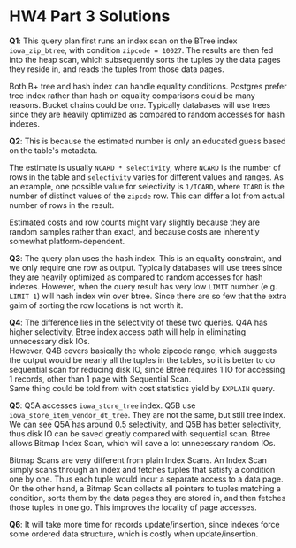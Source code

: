 # HW4 Part 3 Solutions

**Q1**:
This query plan first runs an index scan on the BTree index `iowa_zip_btree`, with condition `zipcode = 10027`.
The results are then fed into the heap scan, which subsequently sorts the tuples by the data pages they reside in, 
and reads the tuples from those data pages. 

Both B+ tree and hash index can handle equality conditions. Postgres prefer tree index rather than hash on equality comparisons could be many reasons. Bucket chains could be one. Typically databases will use trees since they are heavily optimized as compared to random accesses for hash indexes.
  
 **Q2**:
This is because the estimated number is only an educated guess based on the table's metadata. 

The estimate is usually `NCARD * selectivity`, where `NCARD` is the number of rows in the table and `selectivity` varies for different values and ranges. As an example, one possible value for selectivity is `1/ICARD`, where `ICARD` is the number of distinct values of the `zipcde` row. This can differ a lot from actual number of rows in the result.

Estimated costs and row counts might vary slightly because they are random samples rather than exact, and because costs are inherently somewhat platform-dependent.

**Q3**:
The query plan uses the hash index. This is an equality constraint, and we only require one row as output. 
Typically databases will use trees since they are heavily optimized as compared to random accesses for hash indexes.
However, when the query result has very low `LIMIT` number (e.g. `LIMIT 1`) will hash index win over btree. Since there are so few that the extra gaim of sorting the row locations is not worth it.

**Q4**:
The difference lies in the selectivity of these two queries. Q4A has higher selectivity, Btree index access path will help in
eliminating unnecessary disk IOs.   
However, Q4B covers basically the whole zipcode range, which suggests the output would be nearly all the tuples in the tables, so it is better to do sequential scan for reducing disk IO, since Btree requires 1 IO for accessing 1 records, other than 1 page with Sequential Scan.  
Same thing could be told from with cost statistics yield by `EXPLAIN` query.

**Q5**:
Q5A accesses `iowa_store_tree` index. Q5B use `iowa_store_item_vendor_dt_tree`. They are not the same, but still tree index.
We can see Q5A has around 0.5 selectivity, and Q5B has better selectivity, thus disk IO can be saved greatly compared with sequential scan. Btree allows Bitmap Index Scan, which will save a lot unnecessary random IOs.

Bitmap Scans are very different from plain Index Scans. An Index Scan simply scans through an index and fetches tuples that satisfy a condition one by one. Thus each tuple would incur a separate access to a data page. On the other hand, a Bitmap Scan collects all pointers to tuples matching a condition, sorts them by the data pages they are stored in, and then fetches those tuples in one go. This improves the locality of page accesses. 

**Q6**:
It will take more time for records update/insertion, since indexes force some ordered data structure, which is costly when update/insertion.
